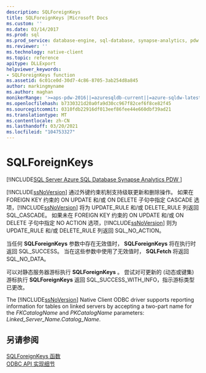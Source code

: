 ```yaml
---
description: SQLForeignKeys
title: SQLForeignKeys |Microsoft Docs
ms.custom: ''
ms.date: 03/14/2017
ms.prod: sql
ms.prod_service: database-engine, sql-database, synapse-analytics, pdw
ms.reviewer: ''
ms.technology: native-client
ms.topic: reference
apitype: DLLExport
helpviewer_keywords:
- SQLForeignKeys function
ms.assetid: 6c01ce0d-30d7-4c86-8705-3ab254d8a845
author: markingmyname
ms.author: maghan
monikerRange: '>=aps-pdw-2016||=azuresqldb-current||=azure-sqldw-latest||>=sql-server-2016||>=sql-server-linux-2017||=azuresqldb-mi-current'
ms.openlocfilehash: b7330321d20a0fa9d30cc967f82cef6f8ce82f45
ms.sourcegitcommit: 0310fdb22916df013eef86fee44e660dbf39ad21
ms.translationtype: MT
ms.contentlocale: zh-CN
ms.lasthandoff: 03/20/2021
ms.locfileid: "104753327"
---
```

# <a name="sqlforeignkeys"></a>SQLForeignKeys
[!INCLUDE[SQL Server Azure SQL Database Synapse Analytics PDW ](../../includes/applies-to-version/sql-asdb-asdbmi-asa-pdw.md)]

  [!INCLUDE[ssNoVersion](../../includes/ssnoversion-md.md)] 通过外键约束机制支持级联更新和删除操作。 如果在 FOREIGN KEY 约束的 ON UPDATE 和/或 ON DELETE 子句中指定 CASCADE 选项，[!INCLUDE[ssNoVersion](../../includes/ssnoversion-md.md)] 将为 UPDATE_RULE 和/或 DELETE_RULE 列返回 SQL_CASCADE。 如果未在 FOREIGN KEY 约束的 ON UPDATE 和/或 ON DELETE 子句中指定 NO ACTION 选项，[!INCLUDE[ssNoVersion](../../includes/ssnoversion-md.md)] 则为 UPDATE_RULE 和/或 DELETE_RULE 列返回 SQL_NO_ACTION。  
  
 当任何 **SQLForeignKeys** 参数中存在无效值时， **SQLForeignKeys** 将在执行时返回 SQL_SUCCESS。 当在这些参数中使用了无效值时， **SQLFetch** 将返回 SQL_NO_DATA。  
  
 可以对静态服务器游标执行 **SQLForeignKeys** 。 尝试对可更新的 (动态或键集) 游标执行 **SQLForeignKeys** 返回 SQL_SUCCESS_WITH_INFO，指示游标类型已更改。  
  
 The [!INCLUDE[ssNoVersion](../../includes/ssnoversion-md.md)] Native Client ODBC driver supports reporting information for tables on linked servers by accepting a two-part name for the *FKCatalogName* and *PKCatalogName* parameters: *Linked_Server_Name.Catalog_Name*.  
  
## <a name="see-also"></a>另请参阅  
 [SQLForeignKeys 函数](../../odbc/reference/syntax/sqlforeignkeys-function.md)   
 [ODBC API 实现细节](../../relational-databases/native-client-odbc-api/odbc-api-implementation-details.md)  
  
